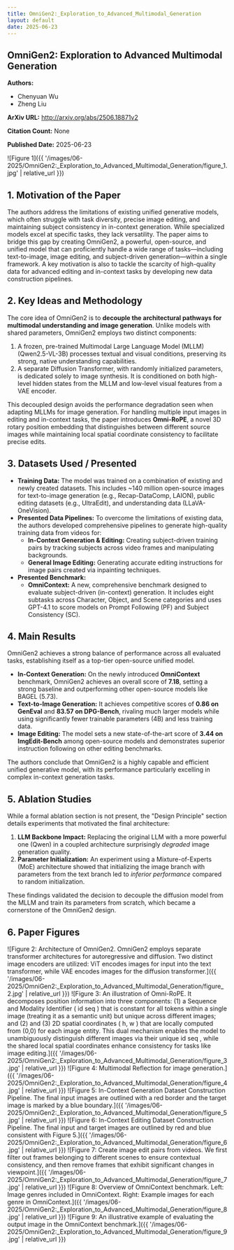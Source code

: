 ```yaml
---
title: OmniGen2:_Exploration_to_Advanced_Multimodal_Generation
layout: default
date: 2025-06-23
---
```

## OmniGen2: Exploration to Advanced Multimodal Generation
**Authors:**
- Chenyuan Wu
- Zheng Liu

**ArXiv URL:** http://arxiv.org/abs/2506.18871v2

**Citation Count:** None

**Published Date:** 2025-06-23

![Figure 1]({{ '/images/06-2025/OmniGen2:_Exploration_to_Advanced_Multimodal_Generation/figure_1.jpg' | relative_url }})
## 1. Motivation of the Paper
The authors address the limitations of existing unified generative models, which often struggle with task diversity, precise image editing, and maintaining subject consistency in in-context generation. While specialized models excel at specific tasks, they lack versatility. The paper aims to bridge this gap by creating OmniGen2, a powerful, open-source, and unified model that can proficiently handle a wide range of tasks—including text-to-image, image editing, and subject-driven generation—within a single framework. A key motivation is also to tackle the scarcity of high-quality data for advanced editing and in-context tasks by developing new data construction pipelines.

## 2. Key Ideas and Methodology
The core idea of OmniGen2 is to **decouple the architectural pathways for multimodal understanding and image generation**. Unlike models with shared parameters, OmniGen2 employs two distinct components:
1.  A frozen, pre-trained Multimodal Large Language Model (MLLM) (Qwen2.5-VL-3B) processes textual and visual conditions, preserving its strong, native understanding capabilities.
2.  A separate Diffusion Transformer, with randomly initialized parameters, is dedicated solely to image synthesis. It is conditioned on both high-level hidden states from the MLLM and low-level visual features from a VAE encoder.

This decoupled design avoids the performance degradation seen when adapting MLLMs for image generation. For handling multiple input images in editing and in-context tasks, the paper introduces **Omni-RoPE**, a novel 3D rotary position embedding that distinguishes between different source images while maintaining local spatial coordinate consistency to facilitate precise edits.

## 3. Datasets Used / Presented
-   **Training Data:** The model was trained on a combination of existing and newly created datasets. This includes ~140 million open-source images for text-to-image generation (e.g., Recap-DataComp, LAION), public editing datasets (e.g., UltraEdit), and understanding data (LLaVA-OneVision).
-   **Presented Data Pipelines:** To overcome the limitations of existing data, the authors developed comprehensive pipelines to generate high-quality training data from videos for:
    -   **In-Context Generation & Editing:** Creating subject-driven training pairs by tracking subjects across video frames and manipulating backgrounds.
    -   **General Image Editing:** Generating accurate editing instructions for image pairs created via inpainting techniques.
-   **Presented Benchmark:**
    -   **OmniContext:** A new, comprehensive benchmark designed to evaluate subject-driven (in-context) generation. It includes eight subtasks across Character, Object, and Scene categories and uses GPT-4.1 to score models on Prompt Following (PF) and Subject Consistency (SC).

## 4. Main Results
OmniGen2 achieves a strong balance of performance across all evaluated tasks, establishing itself as a top-tier open-source unified model.
-   **In-Context Generation:** On the newly introduced **OmniContext** benchmark, OmniGen2 achieves an overall score of **7.18**, setting a strong baseline and outperforming other open-source models like BAGEL (5.73).
-   **Text-to-Image Generation:** It achieves competitive scores of **0.86 on GenEval** and **83.57 on DPG-Bench**, rivaling much larger models while using significantly fewer trainable parameters (4B) and less training data.
-   **Image Editing:** The model sets a new state-of-the-art score of **3.44 on ImgEdit-Bench** among open-source models and demonstrates superior instruction following on other editing benchmarks.

The authors conclude that OmniGen2 is a highly capable and efficient unified generative model, with its performance particularly excelling in complex in-context generation tasks.

## 5. Ablation Studies
While a formal ablation section is not present, the "Design Principle" section details experiments that motivated the final architecture:
1.  **LLM Backbone Impact:** Replacing the original LLM with a more powerful one (Qwen) in a coupled architecture surprisingly *degraded* image generation quality.
2.  **Parameter Initialization:** An experiment using a Mixture-of-Experts (MoE) architecture showed that initializing the image branch with parameters from the text branch led to *inferior performance* compared to random initialization.

These findings validated the decision to decouple the diffusion model from the MLLM and train its parameters from scratch, which became a cornerstone of the OmniGen2 design.

## 6. Paper Figures
![Figure 2: Architecture of OmniGen2. OmniGen2 employs separate transformer architectures for autoregressive and diffusion. Two distinct image encoders are utilized: ViT encodes images for input into the text transformer, while VAE encodes images for the diffusion transformer.]({{ '/images/06-2025/OmniGen2:_Exploration_to_Advanced_Multimodal_Generation/figure_2.jpg' | relative_url }})
![Figure 3: An illustration of Omni-RoPE. It decomposes position information into three components: (1) a Sequence and Modality Identifier ( id seq ) that is constant for all tokens within a single image (treating it as a semantic unit) but unique across different images; and (2) and (3) 2D spatial coordinates ( h, w ) that are locally computed from (0,0) for each image entity. This dual mechanism enables the model to unambiguously distinguish different images via their unique id seq , while the shared local spatial coordinates enhance consistency for tasks like image editing.]({{ '/images/06-2025/OmniGen2:_Exploration_to_Advanced_Multimodal_Generation/figure_3.jpg' | relative_url }})
![Figure 4: Multimodal Reflection for image generation.]({{ '/images/06-2025/OmniGen2:_Exploration_to_Advanced_Multimodal_Generation/figure_4.jpg' | relative_url }})
![Figure 5: In-Context Generation Dataset Construction Pipeline. The final input images are outlined with a red border and the target image is marked by a blue boundary.]({{ '/images/06-2025/OmniGen2:_Exploration_to_Advanced_Multimodal_Generation/figure_5.jpg' | relative_url }})
![Figure 6: In-Context Editing Dataset Construction Pipeline. The final input and target images are outlined by red and blue consistent with Figure 5.]({{ '/images/06-2025/OmniGen2:_Exploration_to_Advanced_Multimodal_Generation/figure_6.jpg' | relative_url }})
![Figure 7: Create image edit pairs from videos. We first filter out frames belonging to different scenes to ensure contextual consistency, and then remove frames that exhibit significant changes in viewpoint.]({{ '/images/06-2025/OmniGen2:_Exploration_to_Advanced_Multimodal_Generation/figure_7.jpg' | relative_url }})
![Figure 8: Overview of OmniContext benchmark. Left: Image genres included in OmniContext. Right: Example images for each genre in OmniContext.]({{ '/images/06-2025/OmniGen2:_Exploration_to_Advanced_Multimodal_Generation/figure_8.jpg' | relative_url }})
![Figure 9: An illustrative example of evaluating the output image in the OmniContext benchmark.]({{ '/images/06-2025/OmniGen2:_Exploration_to_Advanced_Multimodal_Generation/figure_9.jpg' | relative_url }})
